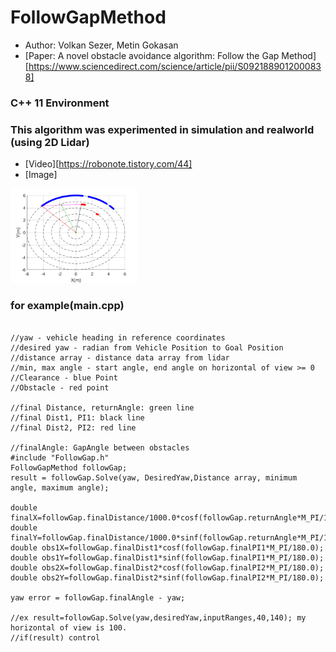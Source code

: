 # FollowGapMethod 
- Author: Volkan Sezer, Metin Gokasan
- [Paper: A novel obstacle avoidance algorithm: Follow the Gap Method][https://www.sciencedirect.com/science/article/pii/S0921889012000838]
### C++ 11 Environment
### This algorithm was experimented in simulation and realworld (using 2D Lidar)
- [Video][https://robonote.tistory.com/44]
- [Image]


<img src="Log.png" width="40%" height="30%" alt="log"></img>


### for example(main.cpp) 
<pre><code>
//yaw - vehicle heading in reference coordinates
//desired yaw - radian from Vehicle Position to Goal Position 
//distance array - distance data array from lidar
//min, max angle - start angle, end angle on horizontal of view >= 0
//Clearance - blue Point
//Obstacle - red point

//final Distance, returnAngle: green line
//final Dist1, PI1: black line
//final Dist2, PI2: red line

//finalAngle: GapAngle between obstacles
#include "FollowGap.h"
FollowGapMethod followGap;
result = followGap.Solve(yaw, DesiredYaw,Distance array, minimum angle, maximum angle);

double finalX=followGap.finalDistance/1000.0*cosf(followGap.returnAngle*M_PI/180.0);
double finalY=followGap.finalDistance/1000.0*sinf(followGap.returnAngle*M_PI/180.0);
double obs1X=followGap.finalDist1*cosf(followGap.finalPI1*M_PI/180.0);
double obs1Y=followGap.finalDist1*sinf(followGap.finalPI1*M_PI/180.0);
double obs2X=followGap.finalDist2*cosf(followGap.finalPI2*M_PI/180.0);
double obs2Y=followGap.finalDist2*sinf(followGap.finalPI2*M_PI/180.0);

yaw error = followGap.finalAngle - yaw;

//ex result=followGap.Solve(yaw,desiredYaw,inputRanges,40,140); my horizontal of view is 100.
//if(result) control
</code></pre>

